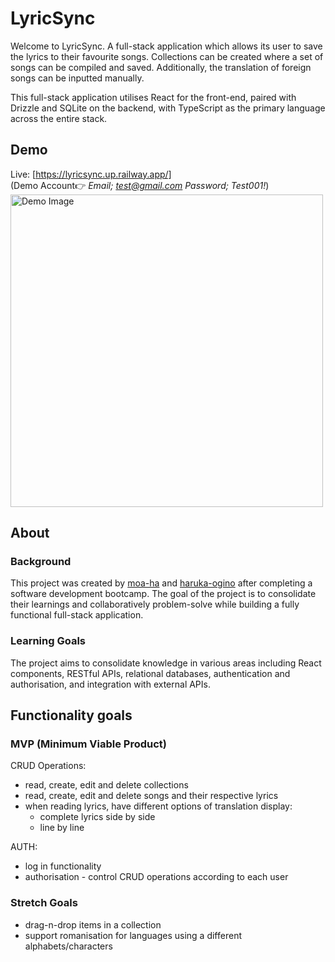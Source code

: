 # LyricSync

Welcome to LyricSync. A full-stack application which allows its user to save the lyrics to their favourite songs. Collections can be created where a set of songs can be compiled and saved. Additionally, the translation of foreign songs can be inputted manually.

This full-stack application utilises React for the front-end, paired with Drizzle and SQLite on the backend, with TypeScript as the primary language across the entire stack.

## Demo
Live: [https://lyricsync.up.railway.app/]<br>(Demo Account👉 <i>Email; test@gmail.com Password; Test001!</i>)<br>
<img src="./client/styles/images/LyricSync.gif" alt="Demo Image" style="width: 500px; height: auto;">

## About

### Background

This project was created by [moa-ha](https://github.com/moa-ha) and [haruka-ogino](https://github.com/haruka-ogino) after completing a software development bootcamp. The goal of the project is to consolidate their learnings and collaboratively problem-solve while building a fully functional full-stack application.

### Learning Goals

The project aims to consolidate knowledge in various areas including React components, RESTful APIs, relational databases, authentication and authorisation, and integration with external APIs.

## Functionality goals

### MVP (Minimum Viable Product)

CRUD Operations:
* read, create, edit and delete collections
* read, create, edit and delete songs and their respective lyrics
* when reading lyrics, have different options of translation display:
    - complete lyrics side by side
    - line by line

AUTH:
* log in functionality
* authorisation - control CRUD operations according to each user



### Stretch Goals

* drag-n-drop items in a collection
* support romanisation for languages using a different alphabets/characters
